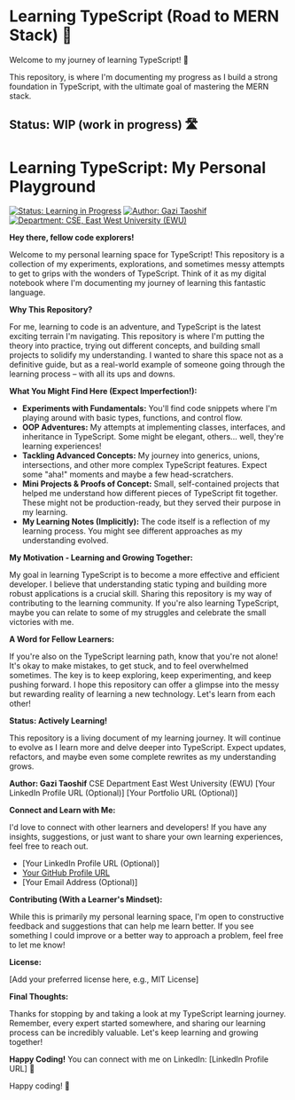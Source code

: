 ﻿# Learning TypeScript (Road to MERN Stack) 🚀

Welcome to my journey of learning TypeScript! 👋

This repository, is where I'm documenting my progress as I build a strong foundation in TypeScript, with the ultimate goal of mastering the MERN stack.

## Status: WIP (work in progress) 🛣️

# Learning TypeScript: My Personal Playground

[![Status: Learning in Progress](https://img.shields.io/badge/Status-Learning%20in%20Progress-orange.svg?style=for-the-badge)](https://github.com/Taoshif1/LearningTS)
[![Author: Gazi Taoshif](https://img.shields.io/badge/Author-Gazi%20Taoshif-blue.svg?style=for-the-badge)](https://github.com/Taoshif1)
[![Department: CSE, East West University (EWU)](https://img.shields.io/badge/Department-CSE%2C%20EWU-lightgray.svg?style=for-the-badge)](https://www.ewubd.edu/)

**Hey there, fellow code explorers!**

Welcome to my personal learning space for TypeScript! This repository is a collection of my experiments, explorations, and sometimes messy attempts to get to grips with the wonders of TypeScript. Think of it as my digital notebook where I'm documenting my journey of learning this fantastic language.

**Why This Repository?**

For me, learning to code is an adventure, and TypeScript is the latest exciting terrain I'm navigating. This repository is where I'm putting the theory into practice, trying out different concepts, and building small projects to solidify my understanding. I wanted to share this space not as a definitive guide, but as a real-world example of someone going through the learning process – with all its ups and downs.

**What You Might Find Here (Expect Imperfection!):**

* **Experiments with Fundamentals:** You'll find code snippets where I'm playing around with basic types, functions, and control flow.
* **OOP Adventures:** My attempts at implementing classes, interfaces, and inheritance in TypeScript. Some might be elegant, others... well, they're learning experiences!
* **Tackling Advanced Concepts:** My journey into generics, unions, intersections, and other more complex TypeScript features. Expect some "aha!" moments and maybe a few head-scratchers.
* **Mini Projects & Proofs of Concept:** Small, self-contained projects that helped me understand how different pieces of TypeScript fit together. These might not be production-ready, but they served their purpose in my learning.
* **My Learning Notes (Implicitly):** The code itself is a reflection of my learning process. You might see different approaches as my understanding evolved.

**My Motivation - Learning and Growing Together:**

My goal in learning TypeScript is to become a more effective and efficient developer. I believe that understanding static typing and building more robust applications is a crucial skill. Sharing this repository is my way of contributing to the learning community. If you're also learning TypeScript, maybe you can relate to some of my struggles and celebrate the small victories with me.

**A Word for Fellow Learners:**

If you're also on the TypeScript learning path, know that you're not alone! It's okay to make mistakes, to get stuck, and to feel overwhelmed sometimes. The key is to keep exploring, keep experimenting, and keep pushing forward. I hope this repository can offer a glimpse into the messy but rewarding reality of learning a new technology. Let's learn from each other!

**Status: Actively Learning!**

This repository is a living document of my learning journey. It will continue to evolve as I learn more and delve deeper into TypeScript. Expect updates, refactors, and maybe even some complete rewrites as my understanding grows.

**Author: Gazi Taoshif**
CSE Department
East West University (EWU)
[Your LinkedIn Profile URL (Optional)]
[Your Portfolio URL (Optional)]

**Connect and Learn with Me:**

I'd love to connect with other learners and developers! If you have any insights, suggestions, or just want to share your own learning experiences, feel free to reach out.

* [Your LinkedIn Profile URL (Optional)]
* [Your GitHub Profile URL](https://github.com/Taoshif1)
* [Your Email Address (Optional)]

**Contributing (With a Learner's Mindset):**

While this is primarily my personal learning space, I'm open to constructive feedback and suggestions that can help me learn better. If you see something I could improve or a better way to approach a problem, feel free to let me know!

**License:**

[Add your preferred license here, e.g., MIT License]

**Final Thoughts:**

Thanks for stopping by and taking a look at my TypeScript learning journey. Remember, every expert started somewhere, and sharing our learning process can be incredibly valuable. Let's keep learning and growing together!

**Happy Coding!**
You can connect with me on LinkedIn: [LinkedIn Profile URL] 🔗

Happy coding! 🚀
